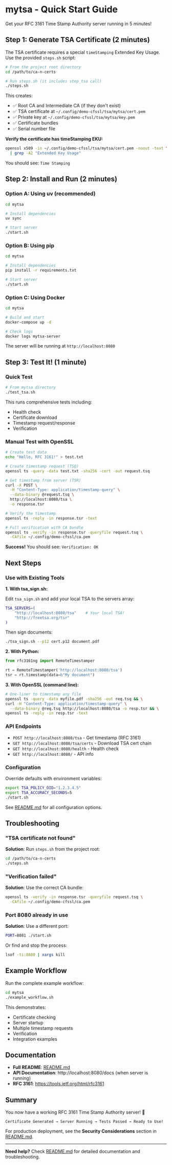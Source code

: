 # mytsa - Quick Start Guide

Get your RFC 3161 Time Stamp Authority server running in 5 minutes!

## Step 1: Generate TSA Certificate (2 minutes)

The TSA certificate requires a special `timeStamping` Extended Key Usage. Use the provided `steps.sh` script:

```bash
# From the project root directory
cd /path/to/ca-n-certs

# Run steps.sh (it includes step_tsa call)
./steps.sh
```

This creates:

- ✅ Root CA and Intermediate CA (if they don't exist)
- ✅ TSA certificate at `~/.config/demo-cfssl/tsa/mytsa/cert.pem`
- ✅ Private key at `~/.config/demo-cfssl/tsa/mytsa/key.pem`
- ✅ Certificate bundles
- ✅ Serial number file

**Verify the certificate has timeStamping EKU:**

```bash
openssl x509 -in ~/.config/demo-cfssl/tsa/mytsa/cert.pem -noout -text \
  | grep -A2 "Extended Key Usage"
```

You should see: `Time Stamping`

## Step 2: Install and Run (2 minutes)

### Option A: Using uv (recommended)

```bash
cd mytsa

# Install dependencies
uv sync

# Start server
./start.sh
```

### Option B: Using pip

```bash
cd mytsa

# Install dependencies
pip install -r requirements.txt

# Start server
./start.sh
```

### Option C: Using Docker

```bash
cd mytsa

# Build and start
docker-compose up -d

# Check logs
docker logs mytsa-server
```

The server will be running at `http://localhost:8080`

## Step 3: Test It! (1 minute)

### Quick Test

```bash
# From mytsa directory
./test_tsa.sh
```

This runs comprehensive tests including:

- Health check
- Certificate download
- Timestamp request/response
- Verification

### Manual Test with OpenSSL

```bash
# Create test data
echo "Hello, RFC 3161!" > test.txt

# Create timestamp request (TSQ)
openssl ts -query -data test.txt -sha256 -cert -out request.tsq

# Get timestamp from server (TSR)
curl -X POST \
  -H "Content-Type: application/timestamp-query" \
  --data-binary @request.tsq \
  http://localhost:8080/tsa \
  -o response.tsr

# Verify the timestamp
openssl ts -reply -in response.tsr -text

# Full verification with CA bundle
openssl ts -verify -in response.tsr -queryfile request.tsq \
  -CAfile ~/.config/demo-cfssl/ca.pem
```

**Success!** You should see: `Verification: OK`

## Next Steps

### Use with Existing Tools

**1. With tsa_sign.sh:**

Edit `tsa_sign.sh` and add your local TSA to the servers array:

```bash
TSA_SERVERS=(
    "http://localhost:8080/tsa"    # Your local TSA!
    "http://freetsa.org/tsr"
)
```

Then sign documents:

```bash
./tsa_sign.sh --p12 cert.p12 document.pdf
```

**2. With Python:**

```python
from rfc3161ng import RemoteTimestamper

rt = RemoteTimestamper('http://localhost:8080/tsa')
tsr = rt.timestamp(data=b"My document")
```

**3. With OpenSSL (command line):**

```bash
# One-liner to timestamp any file
openssl ts -query -data myfile.pdf -sha256 -out req.tsq && \
curl -H "Content-Type: application/timestamp-query" \
  --data-binary @req.tsq http://localhost:8080/tsa -o resp.tsr && \
openssl ts -reply -in resp.tsr -text
```

### API Endpoints

- `POST http://localhost:8080/tsa` - Get timestamp (RFC 3161)
- `GET http://localhost:8080/tsa/certs` - Download TSA cert chain
- `GET http://localhost:8080/health` - Health check
- `GET http://localhost:8080/` - API info

### Configuration

Override defaults with environment variables:

```bash
export TSA_POLICY_OID="1.2.3.4.5"
export TSA_ACCURACY_SECONDS=5
./start.sh
```

See [README.md](README.md) for all configuration options.

## Troubleshooting

### "TSA certificate not found"

**Solution**: Run `steps.sh` from the project root:

```bash
cd /path/to/ca-n-certs
./steps.sh
```

### "Verification failed"

**Solution**: Use the correct CA bundle:

```bash
openssl ts -verify -in response.tsr -queryfile request.tsq \
  -CAfile ~/.config/demo-cfssl/ca.pem
```

### Port 8080 already in use

**Solution**: Use a different port:

```bash
PORT=8081 ./start.sh
```

Or find and stop the process:

```bash
lsof -ti:8080 | xargs kill
```

## Example Workflow

Run the complete example workflow:

```bash
cd mytsa
./example_workflow.sh
```

This demonstrates:

- Certificate checking
- Server startup
- Multiple timestamp requests
- Verification
- Integration examples

## Documentation

- **Full README**: [README.md](README.md)
- **API Documentation**: http://localhost:8080/docs (when server is running)
- **RFC 3161**: https://tools.ietf.org/html/rfc3161

## Summary

You now have a working RFC 3161 Time Stamp Authority server! 🎉

```
Certificate Generated → Server Running → Tests Passed → Ready to Use!
```

For production deployment, see the **Security Considerations** section in [README.md](README.md).

---

**Need help?** Check [README.md](README.md) for detailed documentation and troubleshooting.
